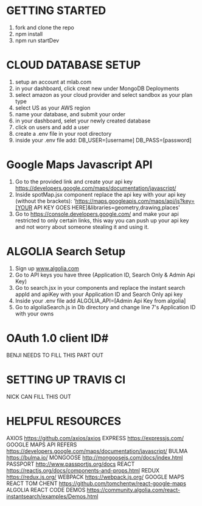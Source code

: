 # GETTING STARTED #
1. fork and clone the repo
2. npm install 
3. npm run startDev

# CLOUD DATABASE SETUP #
1. setup an account at mlab.com
2. in your dashboard, click creat new under MongoDB Deployments
3. select amazon as your cloud provider and select sandbox as your plan type
4. select US as your AWS region
5. name your database, and submit your order
6. in your dashboard, selet your newly created database
7. click on users and add a user
8. create a .env file in your root directory 
9. inside your .env file add:
    DB_USER=[username]
    DB_PASS=[password]
    
# Google Maps Javascript API
1. Go to the provided link and create your api key https://developers.google.com/maps/documentation/javascript/
2. Inside spotMap.jsx component replace the api key with your api key (without the brackets): 
  'https://maps.googleapis.com/maps/api/js?key=[YOUR API KEY GOES HERE]&libraries=geometry,drawing,places'
3. Go to https://console.developers.google.com/ and make your api restricted to only certain links, this way you can push up your api key and not worry about someone stealing it and using it. 

# ALGOLIA Search Setup #
1. Sign up www.algolia.com
2. Go to API keys you have three (Application ID, Search Only & Admin Api Key)
3. Go to search.jsx in your components and replace the instant search appId and apiKey with your Application ID and Search Only api key
4. Inside your .env file add 
  ALGOLIA_API=[Admin Api Key from algolia]
5. Go to algoliaSearch.js in Db directory and change line 7's Application ID with your owns


# OAuth 1.0 client ID#
BENJI NEEDS TO FILL THIS PART OUT

# SETTING UP TRAVIS CI #
NICK CAN FILL THIS OUT


# HELPFUL RESOURCES #
AXIOS
https://github.com/axios/axios
EXPRESS
https://expressjs.com/
GOOGLE MAPS API REFERS
https://developers.google.com/maps/documentation/javascript/
BULMA
https://bulma.io/
MONGOOSE
http://mongoosejs.com/docs/index.html
PASSPORT
http://www.passportjs.org/docs
REACT
https://reactjs.org/docs/components-and-props.html
REDUX
https://redux.js.org/
WEBPACK
https://webpack.js.org/
GOOGLE MAPS REACT TOM CHENT
https://github.com/tomchentw/react-google-maps
ALGOLIA REACT CODE DEMOS
https://community.algolia.com/react-instantsearch/examples/Demos.html

